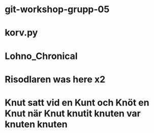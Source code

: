 # git-workshop-grupp-05
# korv.py
# Lohno_Chronical
# Risodlaren was here x2
# Knut satt vid en Kunt och Knöt en Knut när Knut knutit knuten var knuten knuten